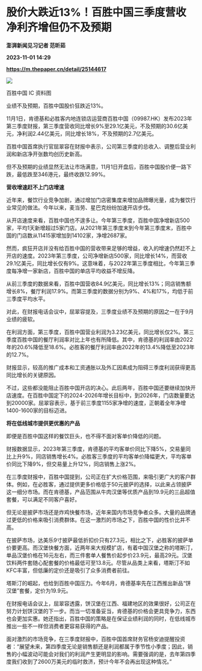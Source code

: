 # 股价大跌近13%！百胜中国三季度营收净利齐增但仍不及预期
**澎湃新闻见习记者 范昕茹**

**2023-11-01 14:29**

**https://m.thepaper.cn/detail/25144617**

![](https://imagecloud.thepaper.cn/thepaper/image/276/543/458.jpg)

百胜中国 IC 资料图

业绩不及预期，百胜中国股价狂跌近13%。

11月1日，肯德基和必胜客内地连锁店运营商百胜中国（09987.HK）发布2023年第三季度财报，第三季度营收同比增长9%至29.1亿美元，不及预期的30.6亿美元，净利润2.44亿美元，同比增长18%，不及预期的2.7亿美元。

百胜中国首席执行官屈翠容在财报中表示，公司第三季度的总收入、调整后营业利润和新店净开张数均创历史新高。

但不及预期的业绩显然无法让市场满意，11月1日开盘后，百胜中国股价便一路下跌，最低跌至346港元，最终收跌12.99%。

**营收增速赶不上门店增速**

近年来，餐饮行业竞争加剧，通过增加门店密集度来增加品牌曝光量，成为餐饮行业常见的做法。今年以来，麦当劳、星巴克纷纷加速开店步伐。

从开店速度来看，百胜中国也不遑多让。今年第三季度，百胜中国净增新店500家，平均1天新增超过5家门店。从2021年第三季度末到今年第三季度末，百胜中国的门店数从11415家增加到14102家，净增2687家。

然而，疯狂开店并没有给百胜中国的营收带来足够的增益，收入的增速仍然赶不上开店的速度。2023年第三季度，公司净增新店500家，同比增长14%，而营收29.1亿美元，同比增长仅有9%。这意味着，与2022年第三季度相比，今年第三季度每净增一家新店，百胜中国的单店平均收益不增反降。

从前三季度的数据来看，百胜中国营收84.9亿美元，同比增长13%；同店销售额增长8%，餐厅利润17.9%。而第三季度的数据分别为9%、4%和17%，均低于前三季度平均水平。

对此，在财报电话会议中，屈翠容提及，三季度业绩不及预期的原因之一在于9月业绩的疲软。

在利润方面，第三季度，百胜中国营业利润为3.23亿美元，同比增长仅2%。第三季度百胜中国的餐厅利润率对比上年也有所降低。其中，肯德基的利润率由2022年的20.6%降低至18.6%。必胜客的餐厅利润率由2022年的13.4%降低至2023年的12.7%。

财报显示，较高的推广成本和工资通胀以及外汇因素成为阻碍三季度利润获得更高同比增长的关键原因。

不过，这些都没能阻止百胜中国开店的决心。此后两年，百胜中国还要继续加快开店速度。在百胜中国定下的2024-2026年增长目标中，到2026年，门店数量要达到20000家。屈翠容表示，基于前三季度1155家净增的速度，正朝着全年净增1400-1600家的目标迈进。

**将在低线城市提供更优惠的产品**

即便是百胜中国这样的餐饮巨头，也不得不面对客单价降低的问题。

财报数据显示，2023年第三季度，肯德基的平均客单价同比下降5%，交易量同比上升9%，同店销售增长4%。必胜客三季度的平均客单价降幅更大，平均客单价同比下降9%，但交易量上升12%，同店销售上涨2%。

在三季度财报中，百胜中国提到，公司正在扩大价格范围，来吸引更广大的客户群体。例如，在必胜客，通过提供更多价格低于50元披萨的选择，以此来占领披萨这一细分市场。而在肯德基，产品范围从牛肉汉堡等优质产品到19.9元的三品超值套餐，可以满足不同客户喜好。

但无论是披萨市场还是炸鸡快餐市场，近年来国内市场竞争者众多。大量的品牌通过更低的价格来吸引消费群体。在这一激烈的市场之下，百胜中国的性价比并不高。

在披萨市场，达美乐9寸披萨最低折扣价只有27.3元，相比之下，必胜客的披萨单价要更高。而汉堡快餐方面，近两年来大规模扩店，有着中国汉堡之称的塔斯汀，单品汉堡价格在16元左右，而三件套单人餐售价起步价23.9元，最高29元。汉堡饮料两件套随心配套餐的价格最低可至13.8元。尽管从品类上来看，塔斯汀不如KFC丰富，但低廉的定价还是吸引了众多消费者前往。

塔斯汀的崛起，也给到百胜中国压力。今年6月，肯德基率先在江西推出新品“饼汉堡”套餐，定价为19.9元。

在财报电话会议上，屈翠容透露，饼汉堡在江西、福建地区的效果很好，公司正在努力计划饼汉堡的下一步。而当一切准备妥当，肯德基的价格会更具竞争力，东西也会更加实惠。她还指出，百胜中国的策略是在保证业绩利润的同时，在低线城市推出一些不一样但消费者更容易获得的产品。

面对激烈的市场竞争，在三季度财报中，百胜中国首席财务官杨安迪提醒投资者：“展望未来，第四季度⽆论是销售额还是利润都属于季节性小季度；因此，销售的⼩幅波动可能会对我们的利润产生更明显的影响。需要强调的是，去年第四季度我们收到了2600万美元的临时救济，预计今年不会再出现这种情况。”